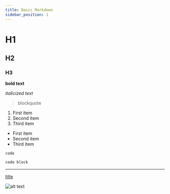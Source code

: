 ```yaml
---
title: Basic Markdown
sidebar_position: 1
---
```

# H1
## H2
### H3

**bold text**

*italicized text*

> blockquote

1. First item
2. Second item
3. Third item

- First item
- Second item
- Third item

`code`

```js
code block
```

---

[title](https://www.example.com)

![alt text](https://picsum.photos/600/400.jpg)